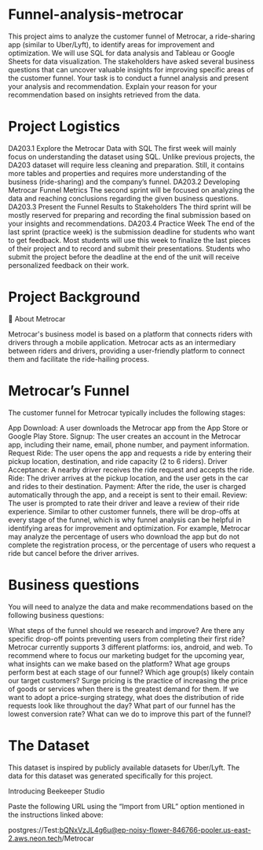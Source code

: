 # Funnel-analysis-metrocar

This project aims to analyze the customer funnel of Metrocar, a ride-sharing app (similar to Uber/Lyft), to identify areas for improvement and optimization. We will use SQL for data analysis and Tableau or Google Sheets for data visualization. The stakeholders have asked several business questions that can uncover valuable insights for improving specific areas of the customer funnel. Your task is to conduct a funnel analysis and present your analysis and recommendation. Explain your reason for your recommendation based on insights retrieved from the data.



# Project Logistics

DA203.1 Explore the Metrocar Data with SQL
The first week will mainly focus on understanding the dataset using SQL. Unlike previous projects, the DA203 dataset will require less cleaning and preparation. Still, it contains more tables and properties and requires more understanding of the business (ride-sharing) and the company’s funnel.
DA203.2 Developing Metrocar Funnel Metrics
The second sprint will be focused on analyzing the data and reaching conclusions regarding the given business questions.
DA203.3 Present the Funnel Results to Stakeholders
The third sprint will be mostly reserved for preparing and recording the final submission based on your insights and recommendations.
DA203.4 Practice Week
The end of the last sprint (practice week) is the submission deadline for students who want to get feedback. Most students will use this week to finalize the last pieces of their project and to record and submit their presentations.
Students who submit the project before the deadline at the end of the unit will receive personalized feedback on their work.


# Project Background
🚗 About Metrocar

Metrocar's business model is based on a platform that connects riders with drivers through a mobile application. Metrocar acts as an intermediary between riders and drivers, providing a user-friendly platform to connect them and facilitate the ride-hailing process.





# Metrocar’s Funnel

The customer funnel for Metrocar typically includes the following stages:

App Download: A user downloads the Metrocar app from the App Store or Google Play Store.
Signup: The user creates an account in the Metrocar app, including their name, email, phone number, and payment information.
Request Ride: The user opens the app and requests a ride by entering their pickup location, destination, and ride capacity (2 to 6 riders).
Driver Acceptance: A nearby driver receives the ride request and accepts the ride.
Ride: The driver arrives at the pickup location, and the user gets in the car and rides to their destination.
Payment: After the ride, the user is charged automatically through the app, and a receipt is sent to their email.
Review: The user is prompted to rate their driver and leave a review of their ride experience.
Similar to other customer funnels, there will be drop-offs at every stage of the funnel, which is why funnel analysis can be helpful in identifying areas for improvement and optimization. For example, Metrocar may analyze the percentage of users who download the app but do not complete the registration process, or the percentage of users who request a ride but cancel before the driver arrives.


# Business questions

You will need to analyze the data and make recommendations based on the following business questions:

What steps of the funnel should we research and improve? Are there any specific drop-off points preventing users from completing their first ride?
Metrocar currently supports 3 different platforms: ios, android, and web. To recommend where to focus our marketing budget for the upcoming year, what insights can we make based on the platform?
What age groups perform best at each stage of our funnel? Which age group(s) likely contain our target customers?
Surge pricing is the practice of increasing the price of goods or services when there is the greatest demand for them. If we want to adopt a price-surging strategy, what does the distribution of ride requests look like throughout the day?
What part of our funnel has the lowest conversion rate? What can we do to improve this part of the funnel?

# The Dataset
This dataset is inspired by publicly available datasets for Uber/Lyft. The data for this dataset was generated specifically for this project.

Introducing Beekeeper Studio


Paste the following URL using the “Import from URL” option mentioned in the instructions linked above:

postgres://Test:bQNxVzJL4g6u@ep-noisy-flower-846766-pooler.us-east-2.aws.neon.tech/Metrocar
